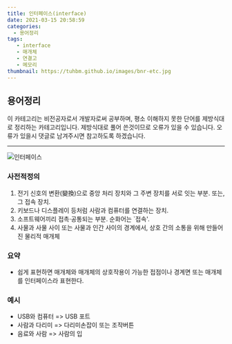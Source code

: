 ```yaml
---
title: 인터페이스(interface)
date: 2021-03-15 20:58:59
categories:
  - 용어정리
tags:
   - interface
   - 매개체
   - 연결고
   - 메모리
thumbnail: https://tuhbm.github.io/images/bnr-etc.jpg
---
```

## 용어정리
이 카테고리는 비전공자로서 개발자로써 공부하며, 평소 이해하지 못한 단어를 제방식대로 정리하는 카테고리입니다.
제방식대로 풀어 쓴것이므로 오류가 있을 수 있습니다.
오류가 있을시 댓글로 남겨주시면 참고하도록 하겠습니다.
*****
![인터페이스](https://tuhbm.github.io/images/terms/interface_img1.png)
### 사전적정의
1. 전기 신호의 변환(變換)으로 중앙 처리 장치와 그 주변 장치를 서로 잇는 부분. 또는, 그 접속 장치.
2. 키보드나 디스플레이 등처럼 사람과 컴퓨터를 연결하는 장치.
3. 소프트웨어끼리 접촉·공통되는 부분. 순화어는 `접속'.
4. 사물과 사물 사이 또는 사물과 인간 사이의 경계에서, 상호 간의 소통을 위해 만들어진 물리적 매개체

### 요약
- 쉽게 표현하면 매개체와 매개체의 상호작용이 가능한 접점이나 경계면 또는 매개체를 인터페이스라 표현한다.

### 예시
- USB와 컴퓨터 => USB 포트
- 사람과 다리미 => 다리미손잡이 또는 조작버튼
- 음료와 사람 => 사람의 입
